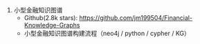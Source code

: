 1. 小型金融知识图谱
   - Github(2.8k stars): https://github.com/jm199504/Financial-Knowledge-Graphs
   - 小型金融知识图谱构建流程（neo4j / python / cypher / KG）